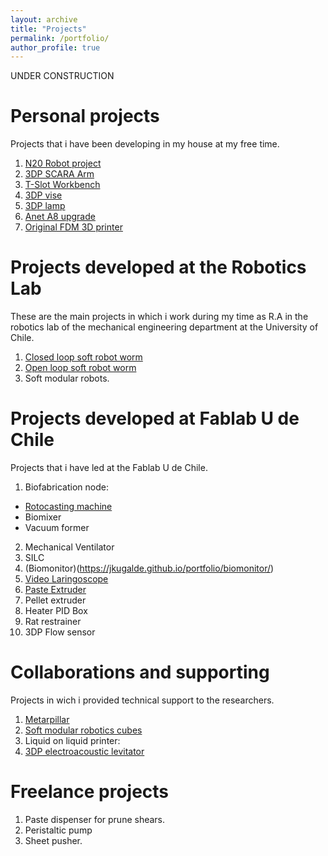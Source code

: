 ```yaml
---
layout: archive
title: "Projects"
permalink: /portfolio/
author_profile: true
---
```


UNDER CONSTRUCTION

# Personal projects

Projects that i have been developing in my house at my free time. 

1. [N20 Robot project](https://github.com/jkugalde/Pochitabot) 
2. [3DP SCARA Arm]((https://github.com/jkugalde/SCARA-3DP))
3. [T-Slot Workbench](https://jkugalde.github.io/portfolio/tslottable/)
4. [3DP vise](https://jkugalde.github.io/portfolio/3dp-vise/)
5. [3DP lamp]((https://jkugalde.github.io/portfolio/3dplamp/))
6. [Anet A8 upgrade](https://jkugalde.github.io/portfolio/aneta8upgrade/)
7. [Original FDM 3D printer](https://jkugalde.github.io/portfolio/jkprinter/)

# Projects developed at the Robotics Lab

These are the main projects in which i work during my time as R.A in the robotics lab of the mechanical engineering department at the University of Chile.

1. [Closed loop soft robot worm](https://github.com/jkugalde/SoftWorm)
2. [Open loop soft robot worm](https://www.researchgate.net/publication/311101877_Design_Fabrication_and_Control_of_a_Multi-Material-Multi-Actuator_Soft_Robot_Inspired_by_Burrowing_Worms)
3. Soft modular robots.


# Projects developed at Fablab U de Chile

Projects that i have led at the Fablab U de Chile.

1. Biofabrication node:
+ [Rotocasting machine](https://jkugalde.github.io/portfolio/rotocaster/) 
+ Biomixer
+ Vacuum former
2. Mechanical Ventilator
3. SILC
4. (Biomonitor)(https://jkugalde.github.io/portfolio/biomonitor/)
5. [Video Laringoscope](https://jkugalde.github.io/portfolio/laringoscope/)
6. [Paste Extruder](https://jkugalde.github.io/portfolio/pastextruder/)
7. Pellet extruder
8. Heater PID Box
9. Rat restrainer
10. 3DP Flow sensor

# Collaborations and supporting

Projects in wich i provided technical support to the researchers.

1. [Metarpillar](https://www.sciencedirect.com/science/article/pii/S0264127521008406)
2. [Soft modular robotics cubes](https://www.researchgate.net/publication/312121627_Soft_Modular_Robotic_Cubes_Toward_Replicating_Morphogenetic_Movements_of_the_Embryo)
3. Liquid on liquid printer:
4. [3DP electroacoustic levitator](https://jkugalde.github.io/portfolio/levitator/)

# Freelance projects

1. Paste dispenser for prune shears.
2. Peristaltic pump
3. Sheet pusher.
